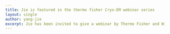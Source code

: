 ```yaml
---
title: Jie is featured in the thermo fisher Cryo-EM webinar series
layout: single
author: yang-jie
excerpt: Jie has been invited to give a webinar by Thermo Fisher and Wiley Publishing Group. He discussed the impact of cryo-EM on gaining mechanistic insights into physiopathologically important protein targets. The recording can be accessed [here](https://events.bizzabo.com/457127/home).
---
```

